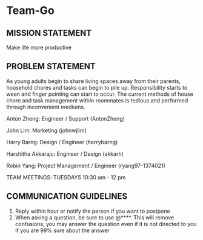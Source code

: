 # Team-Go
## MISSION STATEMENT

Make life more productive

## PROBLEM STATEMENT

As young adults begin to share living spaces away from their parents, household chores and tasks can begin to pile up. Responsibility starts to wean and finger pointing can start to occur. The current methods of house chore and task management within roommates is tedious and performed through inconvenient mediums. 

Anton Zheng: Engineer / Support (AntonZheng)

John Lim: Marketing (johnwjlim)

Harry Barng: Design / Engineer (harrybarng)

Harshitha Akkaraju: Engineer / Design (akkarh)

Robin Yang: Project Management / Engineer (ryang97-1374021)

TEAM MEETINGS: TUESDAYS 10:30 am - 12 pm 

## COMMUNICATION GUIDELINES

1. Reply within hour or notify the person if you want to postpone
2. When asking a question, be sure to use @****. This will remove confusions; you may answer the question even if it is not directed to you if you are 99% sure about the answer






